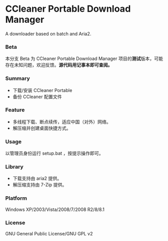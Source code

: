 ﻿CCleaner Portable Download Manager
=====
A downloader based on batch and Aria2.

### Beta
本分支 Beta 为 CCleaner Portable Download Manager 项目的**测试**版本，可能存在未知问题，欢迎反馈。**源代码用记事本即可查阅。**

### Summary
* 下载/安装 CCleaner Portable
* 备份 CCleaner 配置文件

### Feature
* 多线程下载、断点续传，适应中国（对外）网络。
* 解压缩并创建桌面快捷方式。

### Usage
以管理员身份运行 setup.bat ，按提示操作即可。

### Library
* 下载支持由 aria2 提供。
* 解压缩支持由 7-Zip 提供。

### Platform
Windows XP/2003/Vista/2008/7/2008 R2/8/8.1

### License
GNU General Public License/GNU GPL v2
